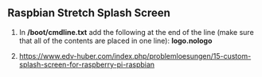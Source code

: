 ## Raspbian Stretch Splash Screen

1. In **/boot/cmdline.txt** add the following at the end of the line (make sure that all of the contents are placed in one line):
**logo.nologo**

2. https://www.edv-huber.com/index.php/problemloesungen/15-custom-splash-screen-for-raspberry-pi-raspbian